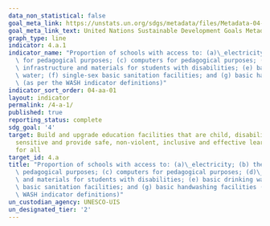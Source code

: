 ```yaml
---
data_non_statistical: false
goal_meta_link: https://unstats.un.org/sdgs/metadata/files/Metadata-04-0A-01.pdf
goal_meta_link_text: United Nations Sustainable Development Goals Metadata (pdf 210kB)
graph_type: line
indicator: 4.a.1
indicator_name: "Proportion of schools with access to: (a)\_electricity; (b) the Internet\
  \ for pedagogical purposes; (c) computers for pedagogical purposes; (d)\_adapted\
  \ infrastructure and materials for students with disabilities; (e) basic drinking\
  \ water; (f) single-sex basic sanitation facilities; and (g) basic handwashing facilities\
  \ (as per the WASH indicator definitions)"
indicator_sort_order: 04-aa-01
layout: indicator
permalink: /4-a-1/
published: true
reporting_status: complete
sdg_goal: '4'
target: Build and upgrade education facilities that are child, disability and gender
  sensitive and provide safe, non-violent, inclusive and effective learning environments
  for all
target_id: 4.a
title: "Proportion of schools with access to: (a)\_electricity; (b) the Internet for\
  \ pedagogical purposes; (c) computers for pedagogical purposes; (d)\_adapted infrastructure\
  \ and materials for students with disabilities; (e) basic drinking water; (f) single-sex\
  \ basic sanitation facilities; and (g) basic handwashing facilities (as per the\
  \ WASH indicator definitions)"
un_custodian_agency: UNESCO-UIS
un_designated_tier: '2'
---
```

